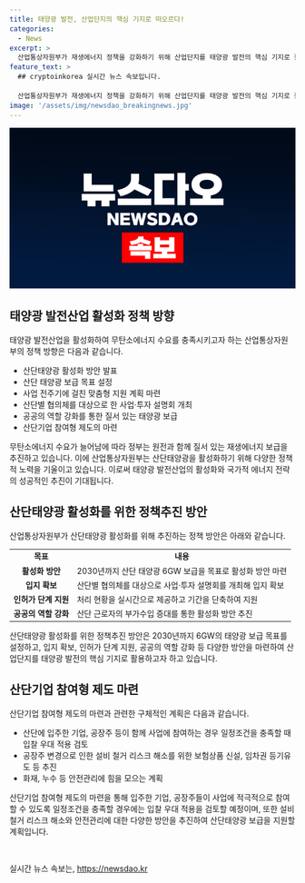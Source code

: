 ```yaml
---
title: 태양광 발전, 산업단지의 핵심 기지로 떠오르다!
categories:
  - News
excerpt: >
  산업통상자원부가 재생에너지 정책을 강화하기 위해 산업단지를 태양광 발전의 핵심 기지로 활용하는 방안을 발표했다. 이에 따라 2030년까지 6GW의 태양광 보급이 목표로 세워졌으며, 산단별 협의체를 중심으로 사업·투자 설명회를 개최하여 활성화를 유도할 예정이다. 또한, 공공의 역할도 강화되어 입지 발굴과 공공 시범사업을 추진하고, 산단 근로자의 참여를 통해 부가수입을 증대시키고 지속 가능한 보급기반을 조성할 예정이다. 최남호 2차관은 산업단지는 질서 있는 태양광 보급의 최적 입지라며 이를 통한 효율적 보급을 강조했다.
feature_text: >
  ## cryptoinkorea 실시간 뉴스 속보입니다.

  산업통상자원부가 재생에너지 정책을 강화하기 위해 산업단지를 태양광 발전의 핵심 기지로 활용하는 방안을 발표했다. 이에 따라 2030년까지 6GW의 태양광 보급이 목표로 세워졌으며, 산단별 협의체를 중심으로 사업·투자 설명회를 개최하여 활성화를 유도할 예정이다. 또한, 공공의 역할도 강화되어 입지 발굴과 공공 시범사업을 추진하고, 산단 근로자의 참여를 통해 부가수입을 증대시키고 지속 가능한 보급기반을 조성할 예정이다. 최남호 2차관은 산업단지는 질서 있는 태양광 보급의 최적 입지라며 이를 통한 효율적 보급을 강조했다.
image: '/assets/img/newsdao_breakingnews.jpg'
---
```


<p><img src="/assets/img/newsdao_breakingnews.jpg" alt="cryptoinkorea 속보" /></p>

<h2 data-ke-size="size26">태양광 발전산업 활성화 정책 방향</h2>

<p>태양광 발전산업을 활성화하여 무탄소에너지 수요를 충족시키고자 하는 산업통상자원부의 정책 방향은 다음과 같습니다.</p>

<ul>
  <li>산단태양광 활성화 방안 발표</li>
  <li>산단 태양광 보급 목표 설정</li>
  <li>사업 전주기에 걸친 맞춤형 지원 계획 마련</li>
  <li>산단별 협의체를 대상으로 한 사업·투자 설명회 개최</li>
  <li>공공의 역할 강화를 통한 질서 있는 태양광 보급</li>
  <li>산단기업 참여형 제도의 마련</li>
</ul>

<p data-ke-size="size16">무탄소에너지 수요가 늘어남에 따라 정부는 원전과 함께 질서 있는 재생에너지 보급을 추진하고 있습니다. 이에 산업통상자원부는 산단태양광을 활성화하기 위해 다양한 정책적 노력을 기울이고 있습니다. 이로써 태양광 발전산업의 활성화와 국가적 에너지 전략의 성공적인 추진이 기대됩니다.</p>

<h2 data-ke-size="size26">산단태양광 활성화를 위한 정책추진 방안</h2>

<p>산업통상자원부가 산단태양광 활성화를 위해 추진하는 정책 방안은 아래와 같습니다.</p>

<table>
  <tr>
    <td style="text-align: center; height: 17px;"><b>목표</b></td>
    <td style="text-align: center; height: 17px;"><b>내용</b></td>
  </tr>
  <tr>
    <td style="text-align: center; height: 17px;"><b>활성화 방안</b></td>
    <td>2030년까지 산단 태양광 6GW 보급을 목표로 활성화 방안 마련</td>
  </tr>
  <tr>
    <td style="text-align: center; height: 17px;"><b>입지 확보</b></td>
    <td>산단별 협의체를 대상으로 사업·투자 설명회를 개최해 입지 확보</td>
  </tr>
  <tr>
    <td style="text-align: center; height: 17px;"><b>인허가 단계 지원</b></td>
    <td>처리 현황을 실시간으로 제공하고 기간을 단축하여 지원</td>
  </tr>
  <tr>
    <td style="text-align: center; height: 17px;"><b>공공의 역할 강화</b></td>
    <td>산단 근로자의 부가수입 증대를 통한 활성화 방안 추진</td>
  </tr>
</table>

<p data-ke-size="size16">산단태양광 활성화를 위한 정책추진 방안은 2030년까지 6GW의 태양광 보급 목표를 설정하고, 입지 확보, 인허가 단계 지원, 공공의 역할 강화 등 다양한 방안을 마련하여 산업단지를 태양광 발전의 핵심 기지로 활용하고자 하고 있습니다.</p>

<h2 data-ke-size="size26">산단기업 참여형 제도 마련</h2>

<p>산단기업 참여형 제도의 마련과 관련한 구체적인 계획은 다음과 같습니다.</p>

<ul>
  <li>산단에 입주한 기업, 공장주 등이 함께 사업에 참여하는 경우 일정조건을 충족할 때 입찰 우대 적용 검토</li>
  <li>공장주 변경으로 인한 설비 철거 리스크 해소를 위한 보험상품 신설, 임차권 등기유도 등 추진</li>
  <li>화재, 누수 등 안전관리에 힘을 모으는 계획</li>
</ul>

<p data-ke-size="size16">산단기업 참여형 제도의 마련을 통해 입주한 기업, 공장주들이 사업에 적극적으로 참여할 수 있도록 일정조건을 충족할 경우에는 입찰 우대 적용을 검토할 예정이며, 또한 설비 철거 리스크 해소와 안전관리에 대한 다양한 방안을 추진하여 산단태양광 보급을 지원할 계획입니다.</p>

<p data-ke-size="size16">&nbsp;</p>
실시간 뉴스 속보는, <a href="https://newsdao.kr" rel="dofollow">https://newsdao.kr</a>


